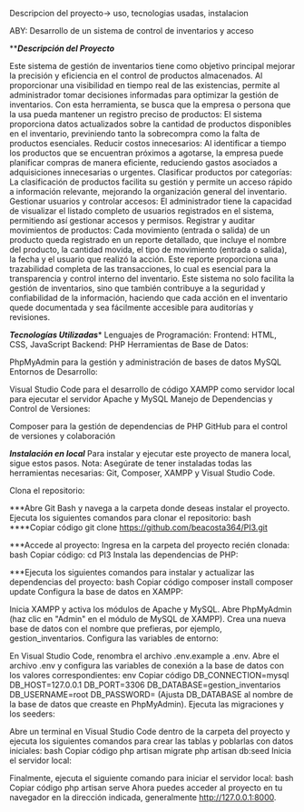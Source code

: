 Descripcion del proyecto-> uso, tecnologias usadas, instalacion

ABY: Desarrollo de un sistema de control de inventarios y acceso 

*********************************************************************************Descripción del Proyecto*******************************************************************************

Este sistema de gestión de inventarios tiene como objetivo principal mejorar la precisión y eficiencia en el control de productos almacenados. Al proporcionar una visibilidad en tiempo real de las existencias, permite al administrador tomar decisiones informadas para optimizar la gestión de inventarios. Con esta herramienta, se busca que la empresa o persona que la usa pueda mantener un registro preciso de productos: El sistema proporciona datos actualizados sobre la cantidad de productos disponibles en el inventario, previniendo tanto la sobrecompra como la falta de productos esenciales.
Reducir costos innecesarios: Al identificar a tiempo los productos que se encuentran próximos a agotarse, la empresa puede planificar compras de manera eficiente, reduciendo gastos asociados a adquisiciones innecesarias o urgentes.
Clasificar productos por categorías: La clasificación de productos facilita su gestión y permite un acceso rápido a información relevante, mejorando la organización general del inventario.
Gestionar usuarios y controlar accesos: El administrador tiene la capacidad de visualizar el listado completo de usuarios registrados en el sistema, permitiendo así gestionar accesos y permisos.
Registrar y auditar movimientos de productos: Cada movimiento (entrada o salida) de un producto queda registrado en un reporte detallado, que incluye el nombre del producto, la cantidad movida, el tipo de movimiento (entrada o salida), la fecha y el usuario que realizó la acción. Este reporte proporciona una trazabilidad completa de las transacciones, lo cual es esencial para la transparencia y control interno del inventario.
Este sistema no solo facilita la gestión de inventarios, sino que también contribuye a la seguridad y confiabilidad de la información, haciendo que cada acción en el inventario quede documentada y sea fácilmente accesible para auditorías y revisiones.

*********************************************************************************Tecnologías Utilizadas**********************************************************************************
Lenguajes de Programación:
Frontend: HTML, CSS, JavaScript
Backend: PHP
Herramientas de Base de Datos:

PhpMyAdmin para la gestión y administración de bases de datos MySQL
Entornos de Desarrollo:

Visual Studio Code para el desarrollo de código
XAMPP como servidor local para ejecutar el servidor Apache y MySQL
Manejo de Dependencias y Control de Versiones:

Composer para la gestión de dependencias de PHP
GitHub para el control de versiones y colaboración




*********************************************************************************Instalación en local*********************************************************************************
Para instalar y ejecutar este proyecto de manera local, sigue estos pasos. Nota: Asegúrate de tener instaladas todas las herramientas necesarias: Git, Composer, XAMPP y Visual Studio Code.

Clona el repositorio:

***Abre Git Bash y navega a la carpeta donde deseas instalar el proyecto.
Ejecuta los siguientes comandos para clonar el repositorio:
bash
****Copiar código
git clone https://github.com/beacosta364/PI3.git


***Accede al proyecto:
Ingresa en la carpeta del proyecto recién clonada: bash
Copiar código: cd PI3
Instala las dependencias de PHP:

***Ejecuta los siguientes comandos para instalar y actualizar las dependencias del proyecto:
bash
Copiar código
composer install
composer update
Configura la base de datos en XAMPP:

Inicia XAMPP y activa los módulos de Apache y MySQL.
Abre PhpMyAdmin (haz clic en "Admin" en el módulo de MySQL de XAMPP).
Crea una nueva base de datos con el nombre que prefieras, por ejemplo, gestion_inventarios.
Configura las variables de entorno:

En Visual Studio Code, renombra el archivo .env.example a .env.
Abre el archivo .env y configura las variables de conexión a la base de datos con los valores correspondientes:
env
Copiar código
DB_CONNECTION=mysql
DB_HOST=127.0.0.1
DB_PORT=3306
DB_DATABASE=gestion_inventarios
DB_USERNAME=root
DB_PASSWORD=
(Ajusta DB_DATABASE al nombre de la base de datos que creaste en PhpMyAdmin).
Ejecuta las migraciones y los seeders:

Abre un terminal en Visual Studio Code dentro de la carpeta del proyecto y ejecuta los siguientes comandos para crear las tablas y poblarlas con datos iniciales:
bash
Copiar código
php artisan migrate
php artisan db:seed
Inicia el servidor local:

Finalmente, ejecuta el siguiente comando para iniciar el servidor local:
bash
Copiar código
php artisan serve
Ahora puedes acceder al proyecto en tu navegador en la dirección indicada, generalmente http://127.0.0.1:8000.
